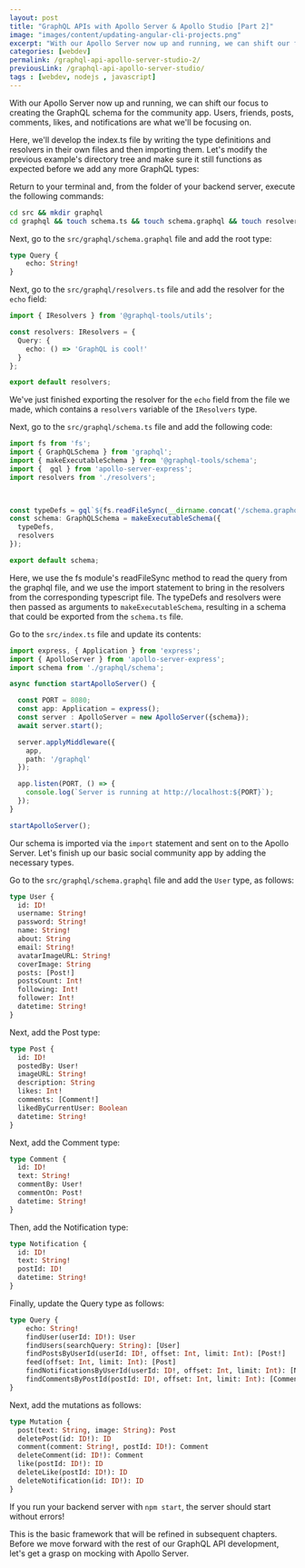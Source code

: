 ```yaml
---
layout: post
title: "GraphQL APIs with Apollo Server & Apollo Studio [Part 2]"
image: "images/content/updating-angular-cli-projects.png"
excerpt: "With our Apollo Server now up and running, we can shift our focus to creating the GraphQL schema for the community app. Users, friends, posts, comments, likes, and notifications are what we'll be focusing on." 
categories: [webdev]
permalink: /graphql-api-apollo-server-studio-2/
previousLink: /graphql-api-apollo-server-studio/
tags : [webdev, nodejs , javascript] 
---
```



With our Apollo Server now up and running, we can shift our focus to creating the GraphQL schema for the community app. Users, friends, posts, comments, likes, and notifications are what we'll be focusing on.

Here, we'll develop the index.ts file by writing the type definitions and resolvers in their own files and then importing them. Let's modify the previous example's directory tree and make sure it still functions as expected before we add any more GraphQL types:

Return to your terminal and, from the  folder of your backend server, execute the following commands:

```bash
cd src && mkdir graphql
cd graphql && touch schema.ts && touch schema.graphql && touch resolvers.ts
```

Next, go to the `src/graphql/schema.graphql` file and add the root type:

```graphql
type Query { 
    echo: String! 
}
```

Next, go to the `src/graphql/resolvers.ts` file and add the resolver for the `echo` field: 

```ts
import { IResolvers } from '@graphql-tools/utils'; 

const resolvers: IResolvers = { 
  Query: { 
    echo: () => 'GraphQL is cool!' 
  } 
}; 

export default resolvers; 
```

We've just finished exporting the resolver for the `echo` field from the file we made, which contains a `resolvers` variable of the `IResolvers` type.

Next, go to the `src/graphql/schema.ts` file and add the following code: 

```ts
import fs from 'fs'; 
import { GraphQLSchema } from 'graphql'; 
import { makeExecutableSchema } from '@graphql-tools/schema'; 
import {  gql } from 'apollo-server-express'; 
import resolvers from './resolvers'; 

  

const typeDefs = gql`${fs.readFileSync(__dirname.concat('/schema.graphql'), 'utf8')}`; 
const schema: GraphQLSchema = makeExecutableSchema({ 
  typeDefs, 
  resolvers
}); 

export default schema; 
```

Here, we use the fs module's readFileSync method to read the query from the graphql file, and we use the import statement to bring in the resolvers from the corresponding typescript file. The typeDefs and resolvers were then passed as arguments to `makeExecutableSchema`, resulting in a schema that could be exported from the `schema.ts` file.

Go to the `src/index.ts` file and update its contents:

```ts
import express, { Application } from 'express'; 
import { ApolloServer } from 'apollo-server-express'; 
import schema from './graphql/schema'; 

async function startApolloServer() { 

  const PORT = 8080; 
  const app: Application = express(); 
  const server : ApolloServer = new ApolloServer({schema}); 
  await server.start(); 

  server.applyMiddleware({ 
    app, 
    path: '/graphql'
  }); 

  app.listen(PORT, () => { 
    console.log(`Server is running at http://localhost:${PORT}`); 
  }); 
} 

startApolloServer(); 
```

Our schema is imported via the `import` statement and sent on to the Apollo Server. Let's finish up our basic social community app by adding the necessary types.

Go to the `src/graphql/schema.graphql` file and add the `User` type, as follows: 

```graphql
type User {
  id: ID! 
  username: String!
  password: String! 
  name: String!
  about: String
  email: String!
  avatarImageURL: String!
  coverImage: String 
  posts: [Post!]
  postsCount: Int!  
  following: Int!
  follower: Int!
  datetime: String! 
}
```
Next, add the Post type:

```graphql
type Post {
  id: ID!
  postedBy: User!
  imageURL: String!
  description: String
  likes: Int!
  comments: [Comment!]
  likedByCurrentUser: Boolean
  datetime: String!
}
```

Next, add the Comment type:

```graphql
type Comment {
  id: ID!
  text: String!
  commentBy: User!
  commentOn: Post!
  datetime: String!
}

```

Then, add the Notification type:

```graphql
type Notification { 
  id: ID! 
  text: String! 
  postId: ID! 
  datetime: String! 
} 
```

Finally, update the Query type as follows:

```graphql
type Query { 
    echo: String! 
    findUser(userId: ID!): User  
    findUsers(searchQuery: String): [User] 
    findPostsByUserId(userId: ID!, offset: Int, limit: Int): [Post!]    
    feed(offset: Int, limit: Int): [Post] 
    findNotificationsByUserId(userId: ID!, offset: Int, limit: Int): [Notification]
    findCommentsByPostId(postId: ID!, offset: Int, limit: Int): [Comment]  
} 
```

Next, add the mutations as follows:

```graphql
type Mutation { 
  post(text: String, image: String): Post 
  deletePost(id: ID!): ID  
  comment(comment: String!, postId: ID!): Comment 
  deleteComment(id: ID!): Comment 
  like(postId: ID!): ID 
  deleteLike(postId: ID!): ID  
  deleteNotification(id: ID!): ID 
}
```

If you run your backend server with `npm start`, the server should start without errors!

This is the basic framework that will be refined in subsequent chapters. Before we move forward with the rest of our GraphQL API development, let's get a grasp on mocking with Apollo Server.